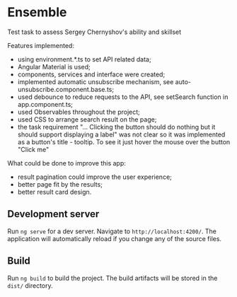 # Ensemble

Test task to assess Sergey Chernyshov's ability and skillset

Features implemented:

- using environment.*.ts to set API related data;
- Angular Material is used;
- components, services and interface were created;
- implemented automatic unsubscribe mechanism, see auto-unsubscribe.component.base.ts;
- used debounce to reduce requests to the API, see setSearch function in app.component.ts;
- used Observables throughout the project;
- used CSS to arrange search result on the page;
- the task requirement "... Clicking the button should do nothing but it should support displaying a label" was not clear so it was implemented as a button's title - tooltip. To see it just hover the mouse over the button "Click me"

What could be done to improve this app:

- result pagination could improve the user experience;
- better page fit by the results;
- better result card design.



## Development server

Run `ng serve` for a dev server. Navigate to `http://localhost:4200/`. The application will automatically reload if you change any of the source files.


## Build

Run `ng build` to build the project. The build artifacts will be stored in the `dist/` directory.


